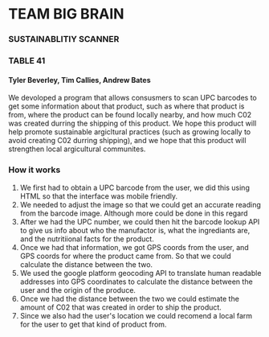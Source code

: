 # TEAM BIG BRAIN 
  
### SUSTAINABLITIY SCANNER
  
### TABLE 41
  
#### Tyler Beverley, Tim Callies, Andrew Bates
  

We devoloped a program that allows consusmers to scan UPC barcodes to get some information about that product, such as where that product is from, where the product can be found locally nearby, and how much C02 was created durring the shipping of this product. We hope this product will help promote sustainable argicltural practices (such as growing locally to avoid creating C02 durring shipping), and we hope that this product will strengthen local argicultural communites. 


### How it works
1. We first had to obtain a UPC barcode from the user, we did this using HTML so that the interface was mobile friendly. 
2. We needed to adjust the image so that we could get an accurate reading from the barcode image. Although more could be done in this regard
3. After we had the UPC number, we could then hit the barcode lookup API to give us info about who the manufactor is, what the ingrediants are, and the nutritiional facts for the product.  
4. Once we had that information, we got GPS coords from the user, and GPS coords for where the product came from. So that we could calculate the distance between the two. 
5. We used the google platform geocoding API to translate human readable addresses into GPS coordinates to calculate the distance between the user and the origin of the produce. 
6. Once we had the distance between the two we could estimate the amount of C02 that was created in order to ship the product. 
7. Since we also had the user's location we could recomend a local farm for the user to get that kind of product from. 

